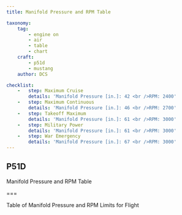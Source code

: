 ```yaml
---
title: Manifold Pressure and RPM Table

taxonomy:
    tag:
        - engine on
        - air
        - table
        - chart
    craft:
        - p51d
        - mustang
    author: DCS

checklist:
    -   step: Maximum Cruise  
        details: 'Manifold Pressure [in.]: 42 <br />RPM: 2400'
    -   step: Maximum Continuous  
        details: 'Manifold Pressure [in.]: 46 <br />RPM: 2700'
    -   step: Takeoff Maximum 
        details: 'Manifold Pressure [in.]: 61 <br />RPM: 3000'
    -   step: Military Power 
        details: 'Manifold Pressure [in.]: 61 <br />RPM: 3000'
    -   step: War Emergency 
        details: 'Manifold Pressure [in.]: 67 <br />RPM: 3000'
---
```


## P51D 
Manifold Pressure and RPM Table

===

Table of Manifold Pressure and RPM Limits for Flight 

